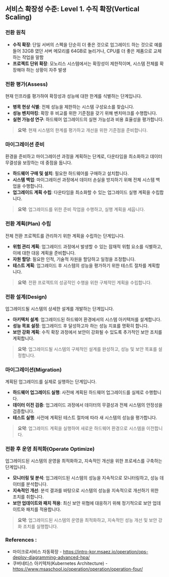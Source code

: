 ## 서비스 확장성 수준: Level 1. 수직 확장(Vertical Scaling)

### 전환 원칙
- **수직 확장**: 단일 서버의 스펙을 단순히 더 좋은 것으로 업그레이드 하는 것으로 예를 들어 32GB 였던 서버 메모리를 64GB로 늘리거나, CPU를 더 좋은 제품으로 교체하는 작업을 말함 
- **프로젝트 단위 확장**: 모노리스 시스템에서는 확장성이 제한적이며, 시스템 전체를 확장해야 하는 상황이 자주 발생

### 전환 평가(Assess)
현재 인프라를 평가하여 확장성과 성능에 대한 한계를 식별하는 단계입니다.
- **병목 현상 식별**: 전체 성능을 제한하는 시스템 구성요소를 찾습니다.
- **성능 벤치마킹**: 확장 후 비교를 위한 기준점을 갖기 위해 벤치마크를 수행합니다.
- **실현 가능성 연구**: 하드웨어 업그레이드의 실현 가능성과 비용 효율성을 평가합니다.

> **요약**: 현재 시스템의 한계를 평가하고 개선을 위한 기준점을 준비합니다.

### 마이그레이션 준비
환경을 준비하고 마이그레이션 과정을 계획하는 단계로, 다운타임을 최소화하고 데이터 무결성을 보장하는 데 중점을 둡니다.
- **하드웨어 구매 및 설치**: 필요한 하드웨어를 구매하고 설치합니다.
- **시스템 백업**: 마이그레이션 과정에서 데이터 손실을 방지하기 위해 전체 시스템 백업을 수행합니다.
- **업그레이드 계획 수립**: 다운타임을 최소화할 수 있는 업그레이드 실행 계획을 수립합니다.

> **요약**: 업그레이드를 위한 준비 작업을 수행하고, 실행 계획을 세웁니다.

### 전환 계획(Plan) 수립
전체 전환 프로젝트를 관리하기 위한 계획을 수립하는 단계입니다.
- **위험 관리 계획**: 업그레이드 과정에서 발생할 수 있는 잠재적 위험 요소를 식별하고, 이에 대한 대응 계획을 준비합니다.
- **자원 할당**: 필요한 인적, 기술적 자원을 할당하고 일정을 조정합니다.
- **테스트 계획**: 업그레이드 후 시스템의 성능을 평가하기 위한 테스트 절차를 계획합니다.

> **요약**: 전환 프로젝트의 성공적인 수행을 위한 구체적인 계획을 수립합니다.

### 전환 설계(Design)
업그레이드될 시스템의 상세한 설계를 개발하는 단계입니다.
- **아키텍처 설계**: 업그레이드된 하드웨어 환경에서의 시스템 아키텍처를 설계합니다.
- **성능 목표 설정**: 업그레이드 후 달성하고자 하는 성능 지표를 명확히 합니다.
- **보안 강화 계획**: 수직 확장 과정에서 보안이 강화될 수 있도록 추가적인 보안 조치를 계획합니다.

> **요약**: 업그레이드될 시스템의 구체적인 설계를 완성하고, 성능 및 보안 목표를 설정합니다.

### 마이그레이션(Migration)
계획된 업그레이드를 실제로 실행하는 단계입니다.
- **하드웨어 업그레이드 실행**: 사전에 계획된 하드웨어 업그레이드를 실제로 수행합니다.
- **데이터 이전 검증**: 업그레이드 과정에서 데이터의 무결성과 전체 시스템의 안정성을 검증합니다.
- **테스트 실행**: 사전에 계획된 테스트 절차에 따라 새 시스템의 성능을 평가합니다.

> **요약**: 업그레이드 계획을 실행하여 새로운 하드웨어 환경으로 시스템을 이전합니다.

### 전환 후 운영 최적화(Operate Optimize)
업그레이드된 시스템의 운영을 최적화하고, 지속적인 개선을 위한 프로세스를 구축하는 단계입니다.
- **모니터링 및 분석**: 업그레이드된 시스템의 성능을 지속적으로 모니터링하고, 성능 데이터를 분석합니다.
- **지속적인 개선**: 분석 결과를 바탕으로 시스템의 성능을 지속적으로 개선하기 위한 조치를 취합니다.
- **보안 업데이트와 패치 적용**: 최신 보안 위협에 대응하기 위해 정기적으로 보안 업데이트와 패치를 적용합니다.

> **요약**: 업그레이드된 시스템의 운영을 최적화하고, 지속적인 성능 개선 및 보안 강화 조치를 실행합니다.

### References :
- 마이크로서비스 자동확장 - https://intro-kor.msaez.io/operation/ops-deploy-diagramming-advanced-hpa/
- 쿠버네티스 아키텍처(Kubernetes Architecture) - https://www.msaschool.io/operation/operation/operation-four/